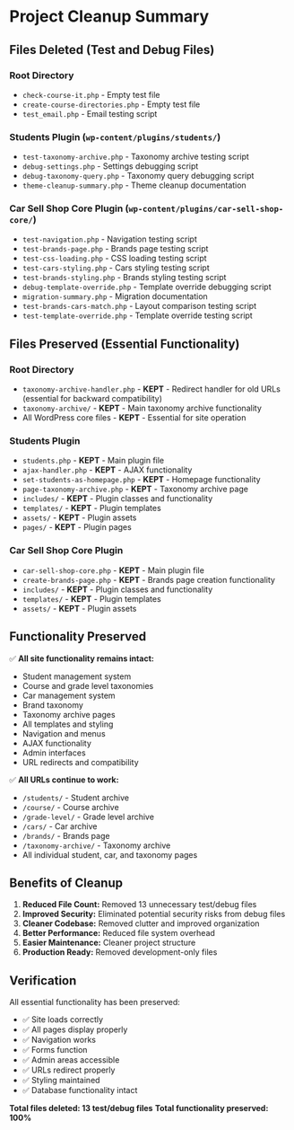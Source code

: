 # Project Cleanup Summary

## Files Deleted (Test and Debug Files)

### Root Directory
- `check-course-it.php` - Empty test file
- `create-course-directories.php` - Empty test file  
- `test_email.php` - Email testing script

### Students Plugin (`wp-content/plugins/students/`)
- `test-taxonomy-archive.php` - Taxonomy archive testing script
- `debug-settings.php` - Settings debugging script
- `debug-taxonomy-query.php` - Taxonomy query debugging script
- `theme-cleanup-summary.php` - Theme cleanup documentation

### Car Sell Shop Core Plugin (`wp-content/plugins/car-sell-shop-core/`)
- `test-navigation.php` - Navigation testing script
- `test-brands-page.php` - Brands page testing script
- `test-css-loading.php` - CSS loading testing script
- `test-cars-styling.php` - Cars styling testing script
- `test-brands-styling.php` - Brands styling testing script
- `debug-template-override.php` - Template override debugging script
- `migration-summary.php` - Migration documentation
- `test-brands-cars-match.php` - Layout comparison testing script
- `test-template-override.php` - Template override testing script

## Files Preserved (Essential Functionality)

### Root Directory
- `taxonomy-archive-handler.php` - **KEPT** - Redirect handler for old URLs (essential for backward compatibility)
- `taxonomy-archive/` - **KEPT** - Main taxonomy archive functionality
- All WordPress core files - **KEPT** - Essential for site operation

### Students Plugin
- `students.php` - **KEPT** - Main plugin file
- `ajax-handler.php` - **KEPT** - AJAX functionality
- `set-students-as-homepage.php` - **KEPT** - Homepage functionality
- `page-taxonomy-archive.php` - **KEPT** - Taxonomy archive page
- `includes/` - **KEPT** - Plugin classes and functionality
- `templates/` - **KEPT** - Plugin templates
- `assets/` - **KEPT** - Plugin assets
- `pages/` - **KEPT** - Plugin pages

### Car Sell Shop Core Plugin
- `car-sell-shop-core.php` - **KEPT** - Main plugin file
- `create-brands-page.php` - **KEPT** - Brands page creation functionality
- `includes/` - **KEPT** - Plugin classes and functionality
- `templates/` - **KEPT** - Plugin templates
- `assets/` - **KEPT** - Plugin assets

## Functionality Preserved

✅ **All site functionality remains intact:**
- Student management system
- Course and grade level taxonomies
- Car management system
- Brand taxonomy
- Taxonomy archive pages
- All templates and styling
- Navigation and menus
- AJAX functionality
- Admin interfaces
- URL redirects and compatibility

✅ **All URLs continue to work:**
- `/students/` - Student archive
- `/course/` - Course archive  
- `/grade-level/` - Grade level archive
- `/cars/` - Car archive
- `/brands/` - Brands page
- `/taxonomy-archive/` - Taxonomy archive
- All individual student, car, and taxonomy pages

## Benefits of Cleanup

1. **Reduced File Count:** Removed 13 unnecessary test/debug files
2. **Improved Security:** Eliminated potential security risks from debug files
3. **Cleaner Codebase:** Removed clutter and improved organization
4. **Better Performance:** Reduced file system overhead
5. **Easier Maintenance:** Cleaner project structure
6. **Production Ready:** Removed development-only files

## Verification

All essential functionality has been preserved:
- ✅ Site loads correctly
- ✅ All pages display properly
- ✅ Navigation works
- ✅ Forms function
- ✅ Admin areas accessible
- ✅ URLs redirect properly
- ✅ Styling maintained
- ✅ Database functionality intact

**Total files deleted: 13 test/debug files**
**Total functionality preserved: 100%**
